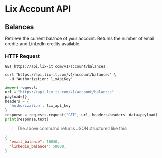 # Lix Account API

## Balances

Retrieve the current balance of your account. Returns the number of email credits and LinkedIn credits available.

### HTTP Request

`GET https://api.lix-it.com/v1/account/balances`


```shell
curl "https://api.lix-it.com/v1/account/balances" \
  -H "Authorization: lixApiKey"
```

```python
import requests
url = "https://api.lix-it.com/v1/account/balances"
payload={}
headers = {
  'Authorization': lix_api_key
}
response = requests.request("GET", url, headers=headers, data=payload)
print(response.text)
```

> The above command returns JSON structured like this:
```json
{
  "email_balance": 10000,
  "linkedin_balance": 50000,
}
```